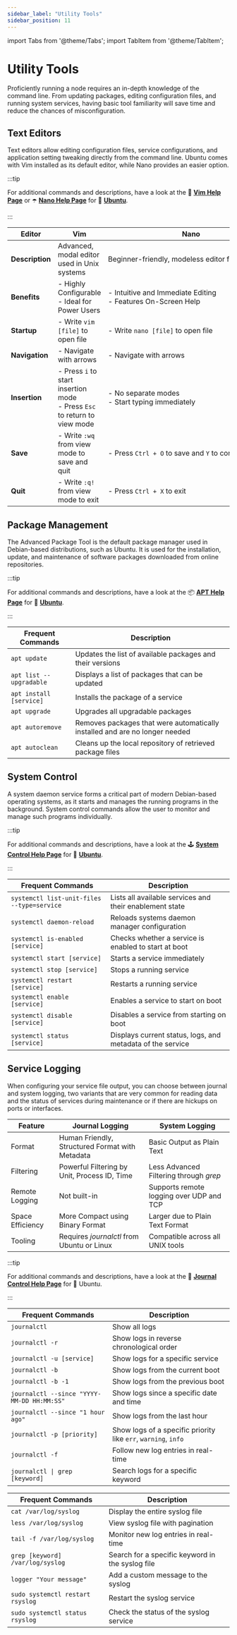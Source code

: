 ```yaml
---
sidebar_label: "Utility Tools"
sidebar_position: 11
---
```


import Tabs from '@theme/Tabs';
import TabItem from '@theme/TabItem';

# Utility Tools

Proficiently running a node requires an in-depth knowledge of the command line. From updating packages, editing configuration files, and running system services, having basic tool familiarity will save time and reduce the chances of misconfiguration.

## Text Editors

Text editors allow editing configuration files, service configurations, and application setting tweaking directly from the command line. Ubuntu comes with Vim installed as its default editor, while Nano provides an easier option.

:::tip

For additional commands and descriptions, have a look at the 🐍 [**Vim Help Page**](https://manpages.ubuntu.com/manpages/noble/de/man1/vim.1.html) or ☂️ [**Nano Help Page**](https://manpages.ubuntu.com/manpages/bionic/man1/nano.1.html) for 🔸 [**Ubuntu**](https://ubuntu.com/).

:::

| **Editor**      | **Vim**                                                                        | **Nano**                                                          |
| --------------- | ------------------------------------------------------------------------------ | ----------------------------------------------------------------- |
| **Description** | Advanced, modal editor used in Unix systems                                    | <nobr> Beginner-friendly, modeless editor for quick edits </nobr> |
| **Benefits**    | - Highly Configurable <br/> - Ideal for Power Users                            | - Intuitive and Immediate Editing <br/> - Features On-Screen Help |
| **Startup**     | - Write `vim [file]` to open file                                              | - Write `nano [file]` to open file                                |
| **Navigation**  | - Navigate with arrows                                                         | - Navigate with arrows                                            |
| **Insertion**   | - Press `i` to start insertion mode <br/> - Press `Esc` to return to view mode | - No separate modes <br/> - Start typing immediately              |
| **Save**        | - Write `:wq` from view mode to save and quit                                  | - Press `Ctrl + O` to save and `Y` to confirm                     |
| **Quit**        | - Write `:q!` from view mode to exit                                           | - Press `Ctrl + X` to exit                                        |

## Package Management

The Advanced Package Tool is the default package manager used in Debian-based distributions, such as Ubuntu. It is used for the installation, update, and maintenance of software packages downloaded from online repositories.

:::tip

For additional commands and descriptions, have a look at the 📦 [**APT Help Page**](https://manpages.ubuntu.com/manpages/xenial/man8/apt.8.html) for 🔸 [**Ubuntu**](https://ubuntu.com/).

:::

| Frequent Commands                      | Description                                                                 |
| -------------------------------------- | --------------------------------------------------------------------------- |
| <nobr> `apt update` </nobr>            | Updates the list of available packages and their versions                   |
| <nobr> `apt list --upgradable` </nobr> | Displays a list of packages that can be updated                             |
| <nobr> `apt install [service]` </nobr> | Installs the package of a service                                           |
| <nobr> `apt upgrade` </nobr>           | Upgrades all upgradable packages                                            |
| <nobr> `apt autoremove` </nobr>        | Removes packages that were automatically installed and are no longer needed |
| <nobr> `apt autoclean` </nobr>         | Cleans up the local repository of retrieved package files                   |

## System Control

A system daemon service forms a critical part of modern Debian-based operating systems, as it starts and manages the running programs in the background. System control commands allow the user to monitor and manage such programs individually.

:::tip

For additional commands and descriptions, have a look at the 🕹️ [**System Control Help Page**](https://manpages.ubuntu.com/manpages/trusty/man1/systemctl.1.html) for 🔸 [**Ubuntu**](https://ubuntu.com/).

:::

| Frequent Commands                          | Description                                                |
| ------------------------------------------ | ---------------------------------------------------------- |
| `systemctl list-unit-files --type=service` | Lists all available services and their enablement state    |
| `systemctl daemon-reload`                  | Reloads systems daemon manager configuration               |
| `systemctl is-enabled [service]`           | Checks whether a service is enabled to start at boot       |
| `systemctl start [service]`                | Starts a service immediately                               |
| `systemctl stop [service]`                 | Stops a running service                                    |
| `systemctl restart [service]`              | Restarts a running service                                 |
| `systemctl enable [service]`               | Enables a service to start on boot                         |
| `systemctl disable [service]`              | Disables a service from starting on boot                   |
| `systemctl status [service]`               | Displays current status, logs, and metadata of the service |

## Service Logging

When configuring your service file output, you can choose between journal and system logging, two variants that are very common for reading data and the status of services during maintenance or if there are hickups on ports or interfaces.

| Feature          | Journal Logging                                 | System Logging                           |
| ---------------- | ----------------------------------------------- | ---------------------------------------- |
| Format           | Human Friendly, Structured Format with Metadata | Basic Output as Plain Text               |
| Filtering        | Powerful Filtering by Unit, Process ID, Time    | Less Advanced Filtering through _grep_   |
| Remote Logging   | Not built-in                                    | Supports remote logging over UDP and TCP |
| Space Efficiency | More Compact using Binary Format                | Larger due to Plain Text Format          |
| Tooling          | Requires _journalctl_ from Ubuntu or Linux      | Compatible across all UNIX tools         |

:::tip

For additional commands and descriptions, have a look at the 📰 [**Journal Control Help Page**](https://manpages.ubuntu.com/manpages/focal/man1/journalctl.1.html) for 🔸 Ubuntu.

:::

<Tabs groupId="logging-tool">
  <TabItem value="journal" label="Journal Logging" default>

| Frequent Commands                          | Description                                                    |
| ------------------------------------------ | -------------------------------------------------------------- |
| `journalctl`                               | Show all logs                                                  |
| `journalctl -r`                            | Show logs in reverse chronological order                       |
| `journalctl -u [service]`                  | Show logs for a specific service                               |
| `journalctl -b`                            | Show logs from the current boot                                |
| `journalctl -b -1`                         | Show logs from the previous boot                               |
| `journalctl --since "YYYY-MM-DD HH:MM:SS"` | Show logs since a specific date and time                       |
| `journalctl --since "1 hour ago"`          | Show logs from the last hour                                   |
| `journalctl -p [priority]`                 | Show logs of a specific priority like `err`, `warning`, `info` |
| `journalctl -f`                            | Follow new log entries in real-time                            |
| `journalctl \| grep [keyword]`             | Search logs for a specific keyword                             |

</TabItem> <TabItem value="system" label="System Logging">

| Frequent Commands                | Description                                      |
| -------------------------------- | ------------------------------------------------ |
| `cat /var/log/syslog`            | Display the entire syslog file                   |
| `less /var/log/syslog`           | View syslog file with pagination                 |
| `tail -f /var/log/syslog`        | Monitor new log entries in real-time             |
| `grep [keyword] /var/log/syslog` | Search for a specific keyword in the syslog file |
| `logger "Your message"`          | Add a custom message to the syslog               |
| `sudo systemctl restart rsyslog` | Restart the syslog service                       |
| `sudo systemctl status rsyslog`  | Check the status of the syslog service           |

</TabItem>
</Tabs>
